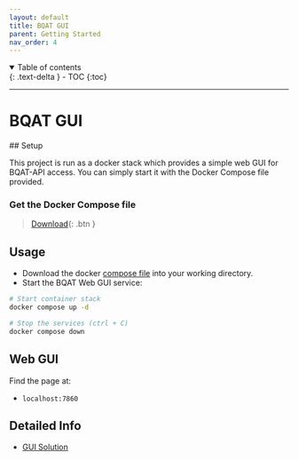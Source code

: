 ```yaml
---
layout: default
title: BQAT GUI
parent: Getting Started
nav_order: 4
---
```


<details open markdown="block">
  <summary>
    Table of contents
  </summary>
  {: .text-delta }
- TOC
{:toc}
</details>

---

# BQAT GUI

<a name="setup">
## Setup

This project is run as a docker stack which provides a simple web GUI for BQAT-API access. You can simply start it with the Docker Compose file provided.

### Get the Docker Compose file

> [Download](https://raw.githubusercontent.com/Biometix/bqat-gui/main/compose.yaml){: .btn }

## Usage

+ Download the docker [compose file](https://raw.githubusercontent.com/Biometix/bqat-gui/main/compose.yaml) into your working directory.
+ Start the BQAT Web GUI service:


``` sh
# Start container stack
docker compose up -d

# Stop the services (ctrl + C)
docker compose down
```

## Web GUI

Find the page at:

* `localhost:7860`

## Detailed Info
+ [GUI Solution](https://biometix.github.io/solutions/gui.html)
